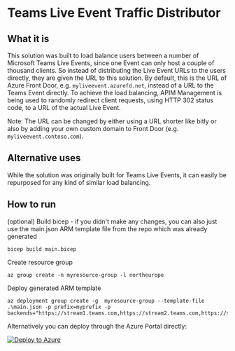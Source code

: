 # Teams Live Event Traffic Distributor

## What it is

This solution was built to load balance users between a number of Microsoft Teams Live Events, since one Event can only host a couple of thousand clients. So instead of distributing the Live Event URLs to the users directly, they are given the URL to this solution. By default, this is the URL of Azure Front Door, e.g. `myliveevent.azurefd.net`, instead of a URL to the Teams Event directly. To achieve the load balancing, APIM Management is being used to randomly redirect client requests, using HTTP 302 status code, to a URL of the actual Live Event.

Note: The URL can be changed by either using a URL shorter like bitly or also by adding your own custom domain to Front Door (e.g. `myliveevent.contoso.com`).

## Alternative uses

While the solution was originally built for Teams Live Events, it can easily be repurposed for any kind of similar load balancing.

## How to run

(optional) Build bicep - if you didn't make any changes, you can also just use the main.json ARM template file from the repo which was already generated
```
bicep build main.bicep
```

Create resource group
```
az group create -n myresource-group -l northeurope
```

Deploy generated ARM template
```
az deployment group create -g  myresource-group --template-file .\main.json -p prefix=myprefix -p backends="https://stream1.teams.com,https://stream2.teams.com,https://stream3.teams.com"
```

Alternatively you can deploy through the Azure Portal directly:

[![Deploy to Azure](https://aka.ms/deploytoazurebutton)](https://portal.azure.com/#create/Microsoft.Template/uri/https%3A%2F%2Fraw.githubusercontent.com%2Fsebader%2Fteams-distributor%2Fmain%2Fmain.json)
